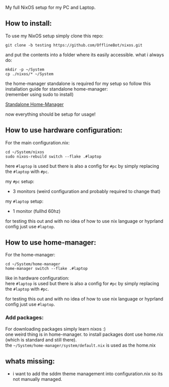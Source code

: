 My full NixOS setup for my PC and Laptop.

## How to install:
To use my NixOS setup simply clone this repo: 

`git clone -b testing https://github.com/OfflineBot/nixos.git` 

and put the contents into a folder where its easily accessible. what i always do: 

`mkdir -p ~/System` <br>
`cp ./nixos/* ~/System`

the home-manager standalone is required for my setup so follow this installation guide for standalone home-manager: <br>
(remember using sudo to install)

<a href="https://nix-community.github.io/home-manager/index.xhtml#sec-install-standalone">Standalone Home-Manager</a>

now everything should be setup for usage!

## How to use hardware configuration:
For the main configuration.nix: 

`cd ~/System/nixos` <br>
`sudo nixos-rebuild switch --flake .#laptop`

here `#laptop` is used but there is also a config for `#pc` by simply replacing the `#laptop` with `#pc`.

my `#pc` setup: 
- 3 monitors (weird configuration and probably required to change that)

my `#laptop` setup:
- 1 monitor (fullhd 60hz)

for testing this out and with no idea of how to use nix language or hyprland config just use `#laptop`.


## How to use home-manager:
For the home-manager: 

`cd ~/System/home-manager` <br>
`home-manager switch --flake .#laptop`

like in hardware configuration: <br>
here `#laptop` is used but there is also a config for `#pc` by simply replacing the `#laptop` with `#pc`.

for testing this out and with no idea of how to use nix language or hyprland config just use `#laptop`.


### Add packages:
For downloading packages simply learn nixos :) <br>
one weird thing is in home-manager. to install packages dont use home.nix (which is standard and still there). <br>
the `~/System/home-manager/system/default.nix` is used as the home.nix


## whats missing:
- i want to add the sddm theme management into configuration.nix so its not manually managed.
